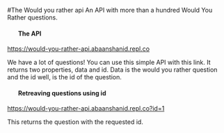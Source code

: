 #The Would you rather api
An  API with more than a hundred Would You Rather questions.
<h4 class="font-semibold text-4xl text-white" style="margin-left:25px;">The API</h4>

<a href="https://would-you-rather-api.abaanshanid.repl.co" target="about:blank" class="url">https://would-you-rather-api.abaanshanid.repl.co</a>

 <p class="m-8 text-2xl text-white">
   We have a lot of questions! You can use this simple API with this link. It returns two properties, data and id. Data is
 the would you rather question and the id well, is the id of the question.
 </p>

<h4 class="font-semibold text-4xl text-white" style="margin-left:25px;">Retreaving questions using id</h4>

<a href="https://would-you-rather-api.abaanshanid.repl.co?id=1" target="about:blank" class="url">https://would-you-rather-api.abaanshanid.repl.co?id=1</a>
<p class="m-8 text-2xl text-white">
   This returns the question with the requested id.
 </p>
